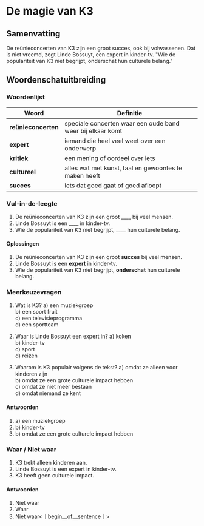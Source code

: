 # De magie van K3

## Samenvatting
De reünieconcerten van K3 zijn een groot succes, ook bij volwassenen. Dat is niet vreemd, zegt Linde Bossuyt, een expert in kinder-tv. "Wie de populariteit van K3 niet begrijpt, onderschat hun culturele belang."

## Woordenschatuitbreiding

### Woordenlijst

| Woord | Definitie |
|-------|-----------|
| **reünieconcerten** | speciale concerten waar een oude band weer bij elkaar komt |
| **expert** | iemand die heel veel weet over een onderwerp |
| **kritiek** | een mening of oordeel over iets |
| **cultureel** | alles wat met kunst, taal en gewoontes te maken heeft |
| **succes** | iets dat goed gaat of goed afloopt |

### Vul-in-de-leegte
1. De reünieconcerten van K3 zijn een groot ____ bij veel mensen.
2. Linde Bossuyt is een ____ in kinder-tv.
3. Wie de populariteit van K3 niet begrijpt, ____ hun culturele belang.

#### Oplossingen
1. De reünieconcerten van K3 zijn een groot **succes** bij veel mensen.
2. Linde Bossuyt is een **expert** in kinder-tv.
3. Wie de populariteit van K3 niet begrijpt, **onderschat** hun culturele belang.

### Meerkeuzevragen
1. Wat is K3?
   a) een muziekgroep  
   b) een soort fruit  
   c) een televisieprogramma  
   d) een sportteam  

2. Waar is Linde Bossuyt een expert in?
   a) koken  
   b) kinder-tv  
   c) sport  
   d) reizen  

3. Waarom is K3 populair volgens de tekst?
   a) omdat ze alleen voor kinderen zijn  
   b) omdat ze een grote culturele impact hebben  
   c) omdat ze niet meer bestaan  
   d) omdat niemand ze kent  

#### Antwoorden
1. a) een muziekgroep  
2. b) kinder-tv  
3. b) omdat ze een grote culturele impact hebben  

### Waar / Niet waar
1. K3 trekt alleen kinderen aan.
2. Linde Bossuyt is een expert in kinder-tv.
3. K3 heeft geen culturele impact.

#### Antwoorden
1. Niet waar  
2. Waar  
3. Niet waar<｜begin▁of▁sentence｜>